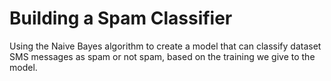 # Building a Spam Classifier
Using the Naive Bayes algorithm to create a model that can classify dataset SMS messages as spam or not spam, based on the training we give to the model.
